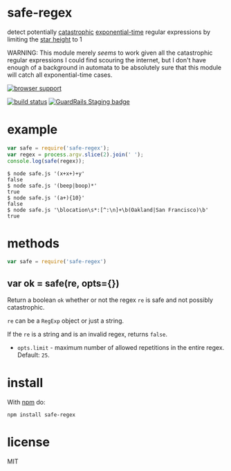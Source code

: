 # safe-regex

detect potentially
[catastrophic](http://regular-expressions.mobi/catastrophic.html)
[exponential-time](http://perlgeek.de/blog-en/perl-tips/in-search-of-an-exponetial-regexp.html)
regular expressions by limiting the
[star height](https://en.wikipedia.org/wiki/Star_height) to 1

WARNING: This module merely *seems* to work given all the catastrophic regular
expressions I could find scouring the internet, but I don't have enough of a
background in automata to be absolutely sure that this module will catch all
exponential-time cases.

[![browser support](https://ci.testling.com/substack/safe-regex.png)](https://ci.testling.com/substack/safe-regex)

[![build status](https://secure.travis-ci.org/substack/safe-regex.png)](http://travis-ci.org/substack/safe-regex) [![GuardRails Staging badge](https://badges.staging.guardrails.io/fictional-tribble/substack--safe-regex.svg)](https://www.staging.guardrails.io)

# example

``` js
var safe = require('safe-regex');
var regex = process.argv.slice(2).join(' ');
console.log(safe(regex));
```

```
$ node safe.js '(x+x+)+y'
false
$ node safe.js '(beep|boop)*'
true
$ node safe.js '(a+){10}'
false
$ node safe.js '\blocation\s*:[^:\n]+\b(Oakland|San Francisco)\b'
true
```

# methods

``` js
var safe = require('safe-regex')
```

## var ok = safe(re, opts={})

Return a boolean `ok` whether or not the regex `re` is safe and not possibly
catastrophic.

`re` can be a `RegExp` object or just a string.

If the `re` is a string and is an invalid regex, returns `false`.

* `opts.limit` - maximum number of allowed repetitions in the entire regex.
Default: `25`.

# install

With [npm](https://npmjs.org) do:

```
npm install safe-regex
```

# license

MIT
